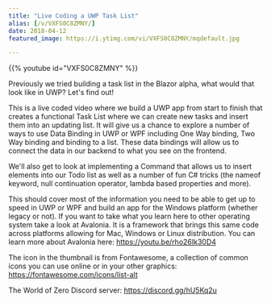 ```yaml
---
title: "Live Coding a UWP Task List"
alias: [/v/VXFS0C8ZMNY/]
date: 2018-04-12
featured_image: https://i.ytimg.com/vi/VXFS0C8ZMNY/mqdefault.jpg

---
```


{{% youtube id="VXFS0C8ZMNY" %}}

Previously we tried building a task list in the Blazor alpha, what would that look like in UWP? Let's find out!

This is a live coded video where we build a UWP app from start to finish that creates a functional Task List where we can create new tasks and insert them into an updating list. It will give us a chance to explore a number of ways to use Data Binding in UWP or WPF including One Way binding, Two Way binding and binding to a list. These data bindings will allow us to connect the data in our backend to what you see on the frontend.

We'll also get to look at implementing a Command that allows us to insert elements into our Todo list as well as a number of fun C# tricks (the nameof keyword, null continuation operator, lambda based properties and more).

This should cover most of the information you need to be able to get up to speed in UWP or WPF and build an app for the Windows platform (whether legacy or not). If you want to take what you learn here to other operating system take a look at Avalonia. It is a framework that brings this same code across platforms allowing for Mac, Windows or Linux distribution. You can learn more about Avalonia here: https://youtu.be/rho26Ik30D4

The icon in the thumbnail is from Fontawesome, a collection of common icons you can use online or in your other graphics: https://fontawesome.com/icons/list-alt

The World of Zero Discord server: https://discord.gg/hU5Kq2u